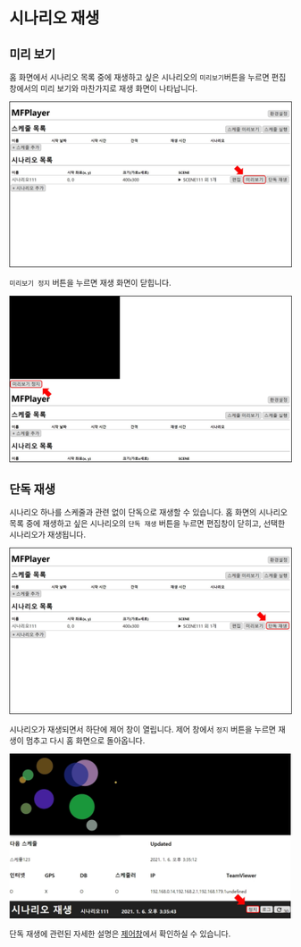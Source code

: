 # 시나리오 재생

## 미리 보기
홈 화면에서 시나리오 목록 중에 재생하고 싶은 시나리오의 `미리보기`버튼을 누르면 편집창에서의 미리 보기와 마찬가지로 재생 화면이 나타납니다.

<img src="./img/play/previewScenario.jpg" style="border: 1px solid"/>

`미리보기 정지` 버튼을 누르면 재생 화면이 닫힙니다.

<img src="./img/play/stopPreviewScenario.jpg" style="border: 1px solid"/>

## 단독 재생
시나리오 하나를 스케줄과 관련 없이 단독으로 재생할 수 있습니다. 홈 화면의 시나리오 목록 중에 재생하고 싶은 시나리오의 `단독 재생` 버튼을 누르면 편집창이 닫히고, 선택한 시나리오가 재생됩니다.

<img src="./img/play/playScenario.jpg" style="border: 1px solid"/>

시나리오가 재생되면서 하단에 제어 창이 열립니다. 제어 창에서 `정지` 버튼을 누르면 재생이 멈추고 다시 홈 화면으로 돌아옵니다.

<img src="./img/play/stopPlayScenario.jpg"/>

단독 재생에 관련된 자세한 설명은 [제어창](../control/window.md)에서 확인하실 수 있습니다.
